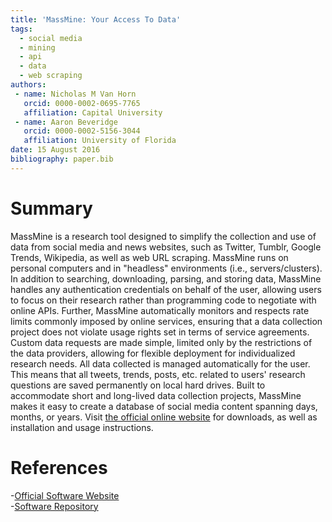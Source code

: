 ```yaml
---
title: 'MassMine: Your Access To Data'
tags:
  - social media
  - mining
  - api
  - data
  - web scraping
authors:
 - name: Nicholas M Van Horn
   orcid: 0000-0002-0695-7765
   affiliation: Capital University
 - name: Aaron Beveridge
   orcid: 0000-0002-5156-3044
   affiliation: University of Florida
date: 15 August 2016
bibliography: paper.bib
---
```


# Summary

MassMine is a research tool designed to simplify the collection and use of data from social media and news websites, such as Twitter, Tumblr, Google Trends, Wikipedia, as well as web URL scraping. MassMine runs on personal computers and in "headless" environments (i.e., servers/clusters). In addition to searching, downloading, parsing, and storing data, MassMine handles any authentication credentials on behalf of the user, allowing users to focus on their research rather than programming code to negotiate with online APIs. Further, MassMine automatically monitors and respects rate limits commonly imposed by online services, ensuring that a data collection project does not violate usage rights set in terms of service agreements. Custom data requests are made simple, limited only by the restrictions of the data providers, allowing for flexible deployment for individualized research needs. All data collected is managed automatically for the user. This means that all tweets, trends, posts, etc. related to users' research questions are saved permanently on local hard drives. Built to accommodate short and long-lived data collection projects, MassMine makes it easy to create a database of social media content spanning days, months, or years. Visit [the official online website](http://www.massmine.org) for downloads, as well as installation and usage instructions.

# References

-[Official Software Website](http://www.massmine.org)  
-[Software Repository](https://github.com/n3mo/massmine)
